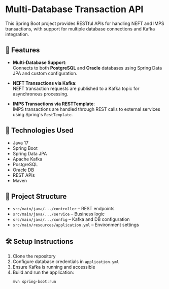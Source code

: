 # Multi-Database Transaction API

This Spring Boot project provides RESTful APIs for handling NEFT and IMPS transactions, with support for multiple database connections and Kafka integration.

## 🔧 Features

- **Multi-Database Support**:  
  Connects to both **PostgreSQL** and **Oracle** databases using Spring Data JPA and custom configuration.

- **NEFT Transactions via Kafka**:  
  NEFT transaction requests are published to a Kafka topic for asynchronous processing.

- **IMPS Transactions via RESTTemplate**:  
  IMPS transactions are handled through REST calls to external services using Spring's `RestTemplate`.

## 🚀 Technologies Used

- Java 17
- Spring Boot
- Spring Data JPA
- Apache Kafka
- PostgreSQL
- Oracle DB
- REST APIs
- Maven

## 📁 Project Structure

- `src/main/java/.../controller` – REST endpoints
- `src/main/java/.../service` – Business logic
- `src/main/java/.../config` – Kafka and DB configuration
- `src/main/resources/application.yml` – Environment settings

## 🛠️ Setup Instructions

1. Clone the repository
2. Configure database credentials in `application.yml`
3. Ensure Kafka is running and accessible
4. Build and run the application:
   ```bash
   mvn spring-boot:run